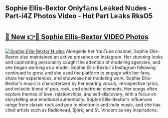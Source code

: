 ## Sophie Ellis-Bextor Onlyf𝚊ns Le𝚊ked N𝚞des - Part-i4Z Photos Video - Hot Part Le𝚊ks RksO5

# <h2><a href="http://ac50748.deff.icu/?id=Sophie+Ellis-Bextor">🔗 New 👉🔴 Sophie Ellis-Bextor VIDEO Photos</a></h2>

[![Sophie Ellis-Bextor N𝚞des](https://i.imgur.com/rIISA9y.gif)](http://ac50748.deff.icu/?id=Sophie+Ellis-Bextor)
Alongside her YouTube channel, Sophie Ellis-Bextor also maintained an active presence on Instagram. Her stunning looks and captivating personality caught the attention of modeling agencies, and she began working as a model. Sophie Ellis-Bextor's Instagram following continued to grow, and she used the platform to engage with her fans, share her experiences, and showcase her modeling work. Sophie Ellis-Bextor's music is characterized by her soaring vocals, introspective lyrics, and eclectic blend of pop, rock, and electronic elements. Her songs often explore themes of love, relationships, and self-discovery, with a focus on storytelling and emotional authenticity. Sophie Ellis-Bextor's influences range from classic rock and pop to electronic and indie music, and she has cited artists such as Radiohead, Björk, and St. Vincent as key inspirations.
